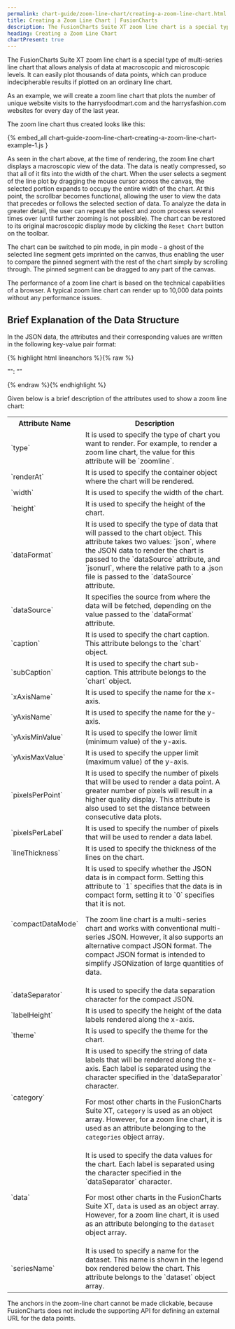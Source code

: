 ```yaml
---
permalink: chart-guide/zoom-line-chart/creating-a-zoom-line-chart.html
title: Creating a Zoom Line Chart | FusionCharts
description: The FusionCharts Suite XT zoom line chart is a special type of multi-series line chart that allows analysis of data at macroscopic and microscopic levels.
heading: Creating a Zoom Line Chart
chartPresent: true
---
```


The FusionCharts Suite XT zoom line chart is a special type of multi-series line chart that allows analysis of data at macroscopic and microscopic levels. It can easily plot thousands of data points, which can produce indecipherable results if plotted on an ordinary line chart.

As an example, we will create a zoom line chart that plots the number of unique website visits to the harrysfoodmart.com and the harrysfashion.com websites for every day of the last year.

The zoom line chart thus created looks like this:

{% embed_all chart-guide-zoom-line-chart-creating-a-zoom-line-chart-example-1.js }

As seen in the chart above, at the time of rendering, the zoom line chart displays a macroscopic view of the data. The data is neatly compressed, so that all of it fits into the width of the chart. When the user selects a segment of the line plot by dragging the mouse cursor across the canvas, the selected portion expands to occupy the entire width of the chart. At this point, the scrollbar becomes functional, allowing the user to view the data that precedes or follows the selected section of data. To analyze the data in greater detail, the user can repeat the select and zoom process several times over (until further zooming is not possible). The chart can be restored to its original macroscopic display mode by clicking the `Reset Chart` button on the toolbar.

The chart can be switched to pin mode, in pin mode - a ghost of the selected line segment gets imprinted on the canvas, thus enabling the user to compare the pinned segment with the rest of the chart simply by scrolling through. The pinned segment can be dragged to any part of the canvas.


<p class="text-info">The performance of a zoom line chart is based on the technical capabilities of a browser. A typical zoom line chart can render up to 10,000 data points without any performance issues.</p>

## Brief Explanation of the Data Structure

In the JSON data, the attributes and their corresponding values are written in the following key-value pair format:

{% highlight html lineanchors %}{% raw %}

"<attributeName>": “<value>”

{% endraw %}{% endhighlight %}

Given below is a brief description of the attributes used to show a zoom line chart:

<table>
  <tr>
    <th>Attribute Name</th>
    <th>Description</th>
  </tr>
  <tr>
    <td>`type`</td>
    <td>It is used to specify the type of chart you want to render. For example, to render a zoom line chart, the value for this attribute will be `zoomline`.</td>
  </tr>
  <tr>
    <td>`renderAt`</td>
    <td>It is used to specify the container object where the chart will be rendered.</td>
  </tr>
  <tr>
    <td>`width`</td>
    <td>It is used to specify the width of the chart.</td>
  </tr>
  <tr>
    <td>`height`</td>
    <td>It is used to specify the height of the chart.</td>
  </tr>
  <tr>
    <td>`dataFormat`</td>
    <td>It is used to specify the type of data that will passed to the chart object. This attribute takes two values: `json`, where the JSON data to render the chart is passed to the `dataSource` attribute, and `jsonurl`, where the relative path to a .json file is passed to the `dataSource` attribute.</td>
  </tr>
  <tr>
    <td>`dataSource`</td>
    <td>It specifies the source from where the data will be fetched, depending on the value passed to the `dataFormat` attribute.</td>
  </tr>
  <tr>
    <td>`caption`</td>
    <td>It is used to specify the chart caption. This attribute belongs to the `chart` object.</td>
  </tr>
  <tr>
    <td>`subCaption`</td>
    <td>It is used to specify the chart sub-caption. This attribute belongs to the `chart` object.</td>
  </tr>
  <tr>
    <td>`xAxisName`</td>
    <td>It is used to specify the name for the x-axis.</td>
  </tr>
  <tr>
    <td>`yAxisName`</td>
    <td>It is used to specify the name for the y-axis.</td>
  </tr>
  <tr>
    <td>`yAxisMinValue`</td>
    <td>It is used to specify the lower limit (minimum value) of the y-axis.</td>
  </tr>
  <tr>
    <td>`yAxisMaxValue`</td>
    <td>It is used to specify the upper limit (maximum value) of the y-axis.</td>
  </tr>
  <tr>
    <td>`pixelsPerPoint`</td>
    <td>It is used to specify the number of pixels that will be used to render a data point. A greater number of pixels will result in a higher quality display. This attribute is also used to set the distance between consecutive data plots.</td>
  </tr>
  <tr>
    <td>`pixelsPerLabel`</td>
    <td>It is used to specify the number of pixels that will be used to render a data label. </td>
  </tr>
  <tr>
    <td>`lineThickness`</td>
    <td>It is used to specify the thickness of the lines on the chart.</td>
  </tr>
  <tr>
    <td>`compactDataMode`</td>
    <td>It is used to specify whether the JSON data is in compact form. Setting this attribute to `1` specifies that the data is in compact form, setting it to `0` specifies that it is not.

The zoom line chart is a multi-series chart and works with conventional multi-series JSON. However, it also supports an alternative compact JSON format. The compact JSON format is intended to simplify JSONization of large quantities of data.</td>
  </tr>
  <tr>
    <td>`dataSeparator`</td>
    <td>It is used to specify the data separation character for the compact JSON. </td>
  </tr>
  <tr>
    <td> `labelHeight`</td>
    <td>It is used to specify the height of the data labels rendered along the x-axis.</td>
  </tr>
  <tr>
    <td>`theme`</td>
    <td>It is used to specify the theme for the chart.</td>
  </tr>
  <tr>
    <td>`category`</td>
    <td>It is used to specify the string of data labels that will be rendered along the x-axis. Each label is separated using the character specified in the `dataSeparator` character.

For most other charts in the FusionCharts Suite XT, `category` is used as an object array. However, for a zoom line chart, it is used as an attribute belonging to the `categories` object array.</td>
  </tr>
  <tr>
    <td>`data`</td>
    <td>It is used to specify the data values for the chart. Each label is separated using the character specified in the `dataSeparator` character.

For most other charts in the FusionCharts Suite XT, `data` is used as an object array. However, for a zoom line chart, it is used as an attribute belonging to the `dataset` object array.</td>
  </tr>
  <tr>
    <td>`seriesName`</td>
    <td>It is used to specify a name for the dataset. This name is shown in the legend box rendered below the chart. This attribute belongs to the `dataset` object array.</td>
  </tr>
</table>

<p class="text-info"> The anchors in the zoom-line chart cannot be made clickable, because FusionCharts does not include the supporting API for defining an external URL for the data points. </p>